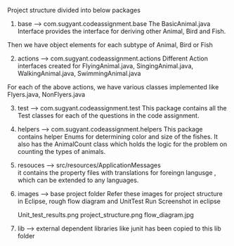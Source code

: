
Project structure divided into below packages
1) base --> com.sugyant.codeassignment.base
The BasicAnimal.java Interface provides the interface for deriving other Animal, Bird and Fish.

Then we have object elements for each subtype of Animal, Bird or Fish


2) actions --> com.sugyant.codeassignment.actions
Different Action interfaces created for FlyingAnimal.java, SingingAnimal.java, WalkingAnimal.java, SwimmingAnimal.java

For each of the above actions, we have various classes implemented like Flyers.java, NonFlyers.java


3) test  -->  com.sugyant.codeassignment.test
This package contains all the Test classes for each of the questions in the code assignment. 


4) helpers  --> com.sugyant.codeassignment.helpers
This package contains helper Enums for determining color and size of the fishes.
It also has the AnimalCount class which holds the logic for the problem on counting the types of animals.
   

5) resouces  --> src/resources/ApplicationMessages  
 it contains the property files with translations for foreingn langusge , which can be extended to any languages.  

6) images   --> base project folder
   Refer these images for project structure in Eclipse, rough flow diagram and UnitTest Run Screenshot in eclipse
   
   Unit_test_results.png
   project_structure.png
   flow_diagram.jpg
   
7) lib --> external dependent libraries like junit has been copied to this lib folder
